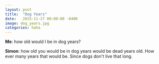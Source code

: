```yaml
---
layout: post
title:  "Dog Years"
date:   2015-11-27 00:00:00 -0400
image: dog_years.jpg
categories: haha
---
```


**Me**: how old would I be in dog years?

**Simon**: how old you would be in dog years would be dead years old. How ever many years that would be. Since dogs don't live that long.